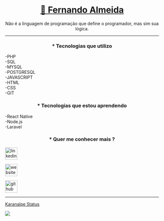 <h1 align="center">
    <a href="http://getbionic.com.br/" target="__blank">🔗 Fernando Almeida</a>
</h1>
<p align="center">Não é a linguagem de programação que define o programador, mas sim sua lógica.</p>

---

<h3 align="center">
    <p align="center">* Tecnologias que utilizo</p>
</h3>

-PHP  
-SQL  
-MYSQL  
-POSTGRESQL  
-JAVASCRIPT  
-HTML  
-CSS  
-GIT  

<h3 align="center">
    <p align="center">* Tecnologias que estou aprendendo</p>
</h3>

-React Native  
-Node.js    
-Laravel   

<h3 align="center">
    <p align="center">* Quer me conhecer mais ?</p>
</h3>

[<img src='https://cdn.jsdelivr.net/npm/simple-icons@3.0.1/icons/linkedin.svg' alt='linkedin' height='40'>](https://www.linkedin.com/in/fernandoadev/)

[<img src='https://cdn.jsdelivr.net/npm/simple-icons@3.0.1/icons/icloud.svg' alt='website' height='40'>](http://getbionic.com.br/) 

[<img src='https://cdn.jsdelivr.net/npm/simple-icons@3.0.1/icons/github.svg' alt='github' height='40'>](https://github.com/fernandoadev)

---

[Karanalpe Status](https://github-readme-stats.vercel.app/api?username=karanalpe&show_icons=true)


<a href="https://github.com/fernandoadev">
  <img align="center" src="https://github-readme-stats.anuraghazra1.vercel.app/api/top-langs/?username=fernandoadev&layout=compact&theme=radical" />
</a>

